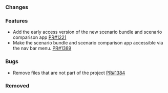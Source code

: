 ### Changes

### Features

- Add the early access version of the new scenario bundle and scenario comparison app [PR#1221](https://github.com/OpenEnergyPlatform/oeplatform/pull/1221)
- Make the scenario bundle and scenario comparison app accessible via the nav bar menu. [PR#1389](https://github.com/OpenEnergyPlatform/oeplatform/pull/1389)

### Bugs

- Remove files that are not part of the project [PR#1384](https://github.com/OpenEnergyPlatform/oeplatform/pull/1384)

### Removed
